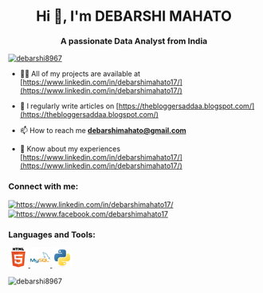 <h1 align="center">Hi 👋, I'm DEBARSHI MAHATO</h1>
<h3 align="center">A passionate Data Analyst from India</h3>

<p align="left"> <a href="https://github.com/ryo-ma/github-profile-trophy"><img src="https://github-profile-trophy.vercel.app/?username=debarshi8967" alt="debarshi8967" /></a> </p>

- 👨‍💻 All of my projects are available at [https://www.linkedin.com/in/debarshimahato17/](https://www.linkedin.com/in/debarshimahato17/)

- 📝 I regularly write articles on [https://thebloggersaddaa.blogspot.com/](https://thebloggersaddaa.blogspot.com/)

- 📫 How to reach me **debarshimahato@gmail.com**

- 📄 Know about my experiences [https://www.linkedin.com/in/debarshimahato17/](https://www.linkedin.com/in/debarshimahato17/)

<h3 align="left">Connect with me:</h3>
<p align="left">
<a href="https://linkedin.com/in/https://www.linkedin.com/in/debarshimahato17/" target="blank"><img align="center" src="https://raw.githubusercontent.com/rahuldkjain/github-profile-readme-generator/master/src/images/icons/Social/linked-in-alt.svg" alt="https://www.linkedin.com/in/debarshimahato17/" height="30" width="40" /></a>
<a href="https://fb.com/https://www.facebook.com/debarshimahato17" target="blank"><img align="center" src="https://raw.githubusercontent.com/rahuldkjain/github-profile-readme-generator/master/src/images/icons/Social/facebook.svg" alt="https://www.facebook.com/debarshimahato17" height="30" width="40" /></a>
</p>

<h3 align="left">Languages and Tools:</h3>
<p align="left"> <a href="https://www.w3.org/html/" target="_blank" rel="noreferrer"> <img src="https://raw.githubusercontent.com/devicons/devicon/master/icons/html5/html5-original-wordmark.svg" alt="html5" width="40" height="40"/> </a> <a href="https://www.mysql.com/" target="_blank" rel="noreferrer"> <img src="https://raw.githubusercontent.com/devicons/devicon/master/icons/mysql/mysql-original-wordmark.svg" alt="mysql" width="40" height="40"/> </a> <a href="https://www.python.org" target="_blank" rel="noreferrer"> <img src="https://raw.githubusercontent.com/devicons/devicon/master/icons/python/python-original.svg" alt="python" width="40" height="40"/> </a> </p>

<p><img align="center" src="https://github-readme-stats.vercel.app/api/top-langs?username=debarshi8967&show_icons=true&locale=en&layout=compact" alt="debarshi8967" /></p>

